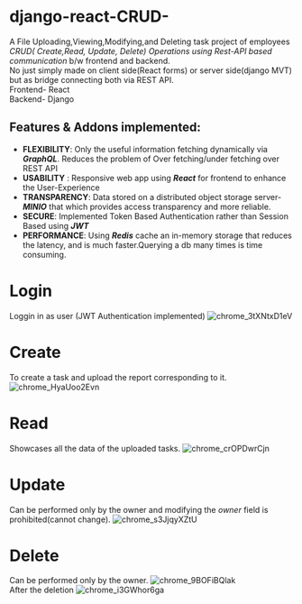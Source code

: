 # django-react-CRUD-
A File Uploading,Viewing,Modifying,and Deleting task project of employees 
*CRUD( Create,Read, Update, Delete) Operations using Rest-API based communication* 
b/w frontend and backend.<br/>
No just simply made on client side(React forms) or server side(django MVT) but as  bridge connecting both via REST API.<br/>
Frontend- React<br/>
Backend- Django<br/>

## Features & Addons implemented:
- **FLEXIBILITY**:
Only the useful information fetching dynamically via ***GraphQL***. Reduces the problem of Over fetching/under fetching over REST API
- **USABILITY** :
Responsive web app using ***React*** for frontend to enhance the User-Experience
- **TRANSPARENCY**:
Data stored on a distributed object storage server- ***MINIO*** that  which provides access transparency and more reliable.
- **SECURE**:
Implemented Token Based Authentication rather than Session Based using ***JWT***
- **PERFORMANCE**:
Using ***Redis*** cache an in-memory storage that reduces the latency, and is much faster.Querying a db many times is time consuming.


# Login
Loggin in as user (JWT Authentication implemented)
![chrome_3tXNtxD1eV](https://user-images.githubusercontent.com/80080241/147473363-871f6350-8720-4c06-8044-a27eb5c3eb5a.png)
<br/>
# Create
To create a task and upload the report corresponding to it.
![chrome_HyaUoo2Evn](https://user-images.githubusercontent.com/80080241/147472993-e40de45c-bb0f-481c-8499-7d257e53ed1c.png)
<br/>
# Read 
Showcases all the data of the uploaded tasks.
![chrome_crOPDwrCjn](https://user-images.githubusercontent.com/80080241/147473043-2d241bf8-60de-4bb9-a9b5-213bfc3c2784.png)
<br/>
# Update
Can be performed only by the owner and modifying the *owner* field is prohibited(cannot change).
![chrome_s3JjqyXZtU](https://user-images.githubusercontent.com/80080241/147473096-c2af6a0d-f69c-4d6c-aee6-0caa0b93aaa3.png)
<br/>
# Delete
Can be performed only by the owner.
![chrome_9BOFiBQlak](https://user-images.githubusercontent.com/80080241/147473141-27468593-88ed-4080-a16b-0624efe5b44b.png)
<br/>
After the deletion
![chrome_i3GWhor6ga](https://user-images.githubusercontent.com/80080241/147473459-f21161e5-af85-437b-a047-8910abe143d6.png)
